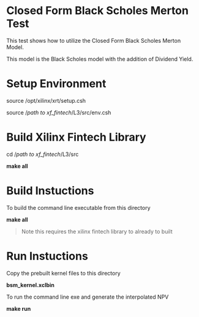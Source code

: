
# Closed Form Black Scholes Merton Test

This test shows how to utilize the Closed Form Black Scholes Merton Model.

This model is the Black Scholes model with the addition of Dividend Yield.


# Setup Environment

source /opt/xilinx/xrt/setup.csh

source /*path to xf_fintech*/L3/src/env.csh


# Build Xilinx Fintech Library

cd  /*path to xf_fintech*/L3/src

**make all**


# Build Instuctions

To build the command line executable from this directory

**make all**

> Note this requires the xilinx fintech library to already to built


# Run Instuctions

Copy the prebuilt kernel files to this directory

**bsm_kernel.xclbin**


To run the command line exe and generate the interpolated NPV

**make run**

